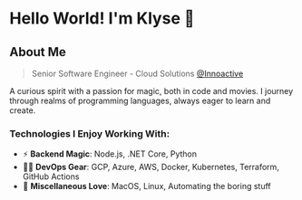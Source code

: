 # Hello World! I'm Klyse 🚀

## About Me

> Senior Software Engineer - Cloud Solutions [@Innoactive](https://innoactive.io/)

A curious spirit with a passion for magic, both in code and movies. I journey through realms of programming languages, always eager to learn and create.

### Technologies I Enjoy Working With:

- ⚡ **Backend Magic**: Node.js, .NET Core, Python
- 🧑‍💻 **DevOps Gear**: GCP, Azure, AWS, Docker, Kubernetes, Terraform, GitHub Actions
- 🌟 **Miscellaneous Love**: MacOS, Linux, Automating the boring stuff
